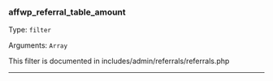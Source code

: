 ### affwp_referral_table_amount

Type: `filter`

Arguments: `Array`

This filter is documented in includes/admin/referrals/referrals.php

----

